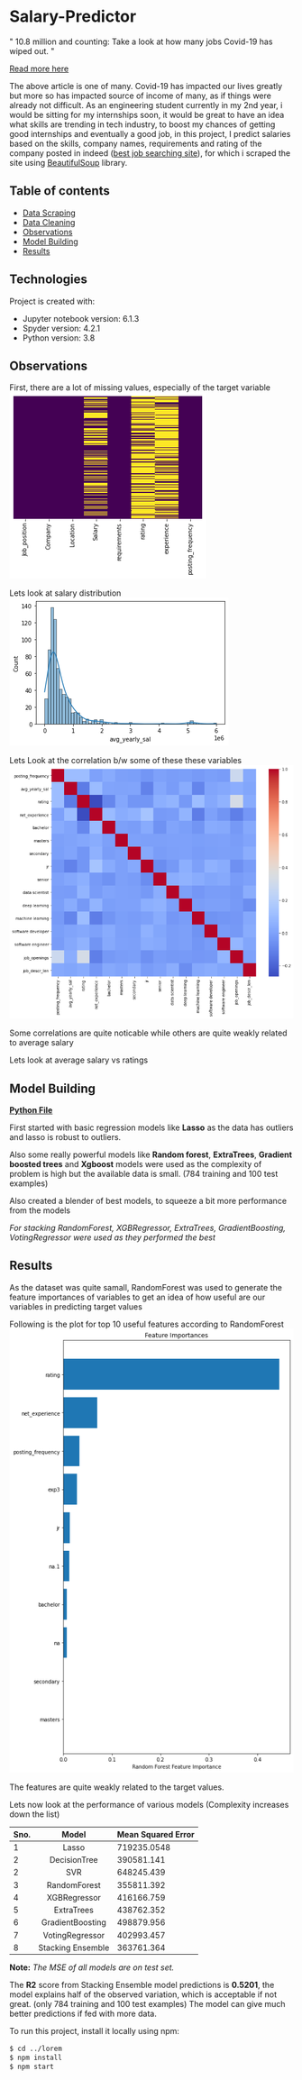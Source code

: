 # Salary-Predictor

" 10.8 million and counting: Take a look at how many jobs Covid-19 has wiped out. "

[Read more here]( https://www.moneycontrol.com/news/business/economy/10-8-million-and-counting-take-a-look-at-how-many-jobs-covid-19-has-wiped-out-5704851.html)

The above article is one of many. Covid-19 has impacted our lives greatly but more so has impacted source of income of many, as if things were already not difficult.
As an engineering student currently in my 2nd year, i would be sitting for my internships soon,  it would be great to have an idea what skills are trending in tech industry, to boost my chances of getting good internships and eventually a good job, in this project, I predict salaries based on the skills, company names, requirements and rating of the company posted in indeed ([best job searching site](https://www.thebalancecareers.com/top-best-job-websites-2064080)), for which i scraped the site using [BeautifulSoup](https://www.crummy.com/software/BeautifulSoup/bs4/doc/) library. 

## Table of contents
* [Data Scraping](https://github.com/blaze-fire/Salary-Predictor/blob/main/scraping%20and%20cleaning%20data/indeed_jobs_scraper.py)
* [Data Cleaning](https://github.com/blaze-fire/Salary-Predictor/blob/main/scraping%20and%20cleaning%20data/data_cleaning.py)
* [Observations](#observations)
* [Model Building](#model-building)
* [Results](#results)
	
## Technologies
Project is created with:
* Jupyter notebook version: 6.1.3
* Spyder version:  4.2.1
* Python version: 3.8

## Observations
First, there are a lot of missing values, especially of the target variable<br>
![](Images/missing_values.png)<br>

Lets look at salary distribution<br>
![](Images/job_dist.png)<br>

Lets Look at the correlation b/w some of these these variables<br>
![](Images/corr_heatmap.png)<br>

Some correlations are quite noticable while others are quite weakly related to average salary 

Lets look at average salary vs ratings





## Model Building

**[Python File](https://github.com/blaze-fire/Salary-Predictor/blob/main/model%20building/model.py)**

First started with basic regression models like <b>Lasso</b>  as the data has outliers and lasso is robust to outliers.

Also some really powerful models like <b>Random forest</b>, <b>ExtraTrees</b>, <b>Gradient boosted trees</b> and <b>Xgboost</b> models were used  as the complexity of problem is high but the available data is small. (784 training and 100 test examples) <br>

Also created a blender of best models, to squeeze a bit more performance from the models

*For stacking RandomForest, XGBRegressor, ExtraTrees, GradientBoosting, VotingRegressor were used as they performed the best*

## Results

As the dataset was quite samall, RandomForest was used to generate the feature importances of variables to get an idea of how useful are our variables in predicting target values

Following is the plot for top 10 useful features according to RandomForest
![](Images/feature_imp.png)<br>

The features are quite weakly related to the target values.

Lets now look at the performance of various models (Complexity increases down the list)



|Sno.		| Model      				|	Mean Squared Error 		|
| ----		|   :-----------: 			| 		----------- 		|
|	1	| Lasso       		    		|   	719235.0548   			|
|	2	| DecisionTree 				| 	390581.141        		|
|	2	| SVR 					| 	648245.439        		|
|	3	| RandomForest				|   	355811.392   	 		|
|	4	| XGBRegressor  			| 	416166.759        		|
|	5	| ExtraTrees   				| 	438762.352        		|
|	6	| GradientBoosting  			|	498879.956        		|
|	7	| VotingRegressor   			|   	402993.457   			|
|	8	| Stacking Ensemble 			|   	363761.364   			|


**Note:**	*The MSE of all models are on test set.* 

The **R2** score from Stacking Ensemble model predictions is **0.5201**, the model explains half of the observed variation, which is acceptable if not great. (only 784 training and 100 test examples) 
The model can give much better predictions if fed with more data.





To run this project, install it locally using npm:

```
$ cd ../lorem
$ npm install
$ npm start
```
